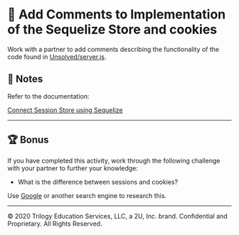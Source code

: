# 📐 Add Comments to Implementation of the Sequelize Store and cookies

Work with a partner to add comments describing the functionality of the code found in [Unsolved/server.js](./Unsolved/server.js).

## 📝 Notes

Refer to the documentation: 

[Connect Session Store using Sequelize](https://www.npmjs.com/package/connect-session-sequelize)

---

## 🏆 Bonus

If you have completed this activity, work through the following challenge with your partner to further your knowledge:

* What is the difference between sessions and cookies?

Use [Google](https://www.google.com) or another search engine to research this.

---
© 2020 Trilogy Education Services, LLC, a 2U, Inc. brand. Confidential and Proprietary. All Rights Reserved.